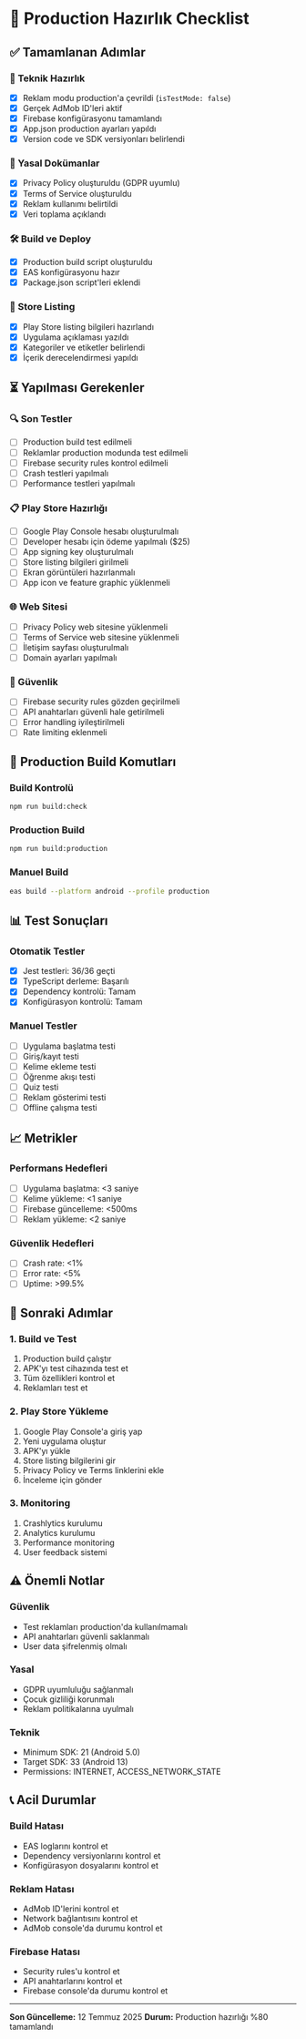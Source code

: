 # 🚀 Production Hazırlık Checklist

## ✅ Tamamlanan Adımlar

### 🔧 Teknik Hazırlık
- [x] Reklam modu production'a çevrildi (`isTestMode: false`)
- [x] Gerçek AdMob ID'leri aktif
- [x] Firebase konfigürasyonu tamamlandı
- [x] App.json production ayarları yapıldı
- [x] Version code ve SDK versiyonları belirlendi

### 📄 Yasal Dokümanlar
- [x] Privacy Policy oluşturuldu (GDPR uyumlu)
- [x] Terms of Service oluşturuldu
- [x] Reklam kullanımı belirtildi
- [x] Veri toplama açıklandı

### 🛠️ Build ve Deploy
- [x] Production build script oluşturuldu
- [x] EAS konfigürasyonu hazır
- [x] Package.json script'leri eklendi

### 📱 Store Listing
- [x] Play Store listing bilgileri hazırlandı
- [x] Uygulama açıklaması yazıldı
- [x] Kategoriler ve etiketler belirlendi
- [x] İçerik derecelendirmesi yapıldı

## ⏳ Yapılması Gerekenler

### 🔍 Son Testler
- [ ] Production build test edilmeli
- [ ] Reklamlar production modunda test edilmeli
- [ ] Firebase security rules kontrol edilmeli
- [ ] Crash testleri yapılmalı
- [ ] Performance testleri yapılmalı

### 📋 Play Store Hazırlığı
- [ ] Google Play Console hesabı oluşturulmalı
- [ ] Developer hesabı için ödeme yapılmalı ($25)
- [ ] App signing key oluşturulmalı
- [ ] Store listing bilgileri girilmeli
- [ ] Ekran görüntüleri hazırlanmalı
- [ ] App icon ve feature graphic yüklenmeli

### 🌐 Web Sitesi
- [ ] Privacy Policy web sitesine yüklenmeli
- [ ] Terms of Service web sitesine yüklenmeli
- [ ] İletişim sayfası oluşturulmalı
- [ ] Domain ayarları yapılmalı

### 🔐 Güvenlik
- [ ] Firebase security rules gözden geçirilmeli
- [ ] API anahtarları güvenli hale getirilmeli
- [ ] Error handling iyileştirilmeli
- [ ] Rate limiting eklenmeli

## 🚀 Production Build Komutları

### Build Kontrolü
```bash
npm run build:check
```

### Production Build
```bash
npm run build:production
```

### Manuel Build
```bash
eas build --platform android --profile production
```

## 📊 Test Sonuçları

### Otomatik Testler
- [x] Jest testleri: 36/36 geçti
- [x] TypeScript derleme: Başarılı
- [x] Dependency kontrolü: Tamam
- [x] Konfigürasyon kontrolü: Tamam

### Manuel Testler
- [ ] Uygulama başlatma testi
- [ ] Giriş/kayıt testi
- [ ] Kelime ekleme testi
- [ ] Öğrenme akışı testi
- [ ] Quiz testi
- [ ] Reklam gösterimi testi
- [ ] Offline çalışma testi

## 📈 Metrikler

### Performans Hedefleri
- [ ] Uygulama başlatma: <3 saniye
- [ ] Kelime yükleme: <1 saniye
- [ ] Firebase güncelleme: <500ms
- [ ] Reklam yükleme: <2 saniye

### Güvenlik Hedefleri
- [ ] Crash rate: <1%
- [ ] Error rate: <5%
- [ ] Uptime: >99.5%

## 🎯 Sonraki Adımlar

### 1. Build ve Test
1. Production build çalıştır
2. APK'yı test cihazında test et
3. Tüm özellikleri kontrol et
4. Reklamları test et

### 2. Play Store Yükleme
1. Google Play Console'a giriş yap
2. Yeni uygulama oluştur
3. APK'yı yükle
4. Store listing bilgilerini gir
5. Privacy Policy ve Terms linklerini ekle
6. İnceleme için gönder

### 3. Monitoring
1. Crashlytics kurulumu
2. Analytics kurulumu
3. Performance monitoring
4. User feedback sistemi

## ⚠️ Önemli Notlar

### Güvenlik
- Test reklamları production'da kullanılmamalı
- API anahtarları güvenli saklanmalı
- User data şifrelenmiş olmalı

### Yasal
- GDPR uyumluluğu sağlanmalı
- Çocuk gizliliği korunmalı
- Reklam politikalarına uyulmalı

### Teknik
- Minimum SDK: 21 (Android 5.0)
- Target SDK: 33 (Android 13)
- Permissions: INTERNET, ACCESS_NETWORK_STATE

## 📞 Acil Durumlar

### Build Hatası
- EAS loglarını kontrol et
- Dependency versiyonlarını kontrol et
- Konfigürasyon dosyalarını kontrol et

### Reklam Hatası
- AdMob ID'lerini kontrol et
- Network bağlantısını kontrol et
- AdMob console'da durumu kontrol et

### Firebase Hatası
- Security rules'u kontrol et
- API anahtarlarını kontrol et
- Firebase console'da durumu kontrol et

---

**Son Güncelleme:** 12 Temmuz 2025
**Durum:** Production hazırlığı %80 tamamlandı 